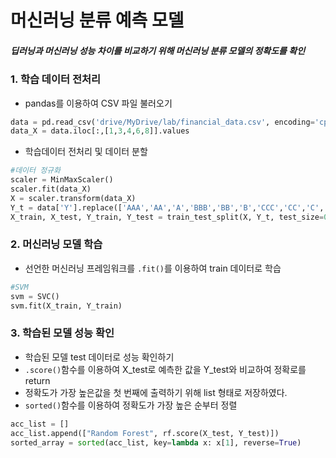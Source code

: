 # 머신러닝 분류 예측 모델
##### 딥러닝과 머신러닝 성능 차이를 비교하기 위해 머신러닝 분류 모델의 정확도를 확인

### 1. 학습 데이터 전처리
* pandas를 이용하여 CSV 파일 불러오기
```py
data = pd.read_csv('drive/MyDrive/lab/financial_data.csv', encoding='cp949')
data_X = data.iloc[:,[1,3,4,6,8]].values
```

* 학습데이터 전처리 및 데이터 분할
```py
#데이터 정규화
scaler = MinMaxScaler()
scaler.fit(data_X)
X = scaler.transform(data_X)
Y_t = data['Y'].replace(['AAA','AA','A','BBB','BB','B','CCC','CC','C','D'],[0,0,0,0,1,1,1,1,1,1])
X_train, X_test, Y_train, Y_test = train_test_split(X, Y_t, test_size=0.2)
```

### 2. 머신러닝 모델 학습
* 선언한 머신러닝 프레임워크를 `.fit()`를 이용하여 train 데이터로 학습
```py
#SVM
svm = SVC()
svm.fit(X_train, Y_train)
```

### 3. 학습된 모델 성능 확인
* 학습된 모델 test 데이터로 성능 확인하기
* `.score()`함수를 이용하여 X_test로 예측한 값을 Y_test와 비교하여 정확로를 return
* 정확도가 가장 높은값을 첫 번째에 출력하기 위해 list 형태로 저장하였다.
* `sorted()`함수를 이용하여 정확도가 가장 높은 순부터 정렬
```py
acc_list = []
acc_list.append(["Random Forest", rf.score(X_test, Y_test)])
sorted_array = sorted(acc_list, key=lambda x: x[1], reverse=True)
```
